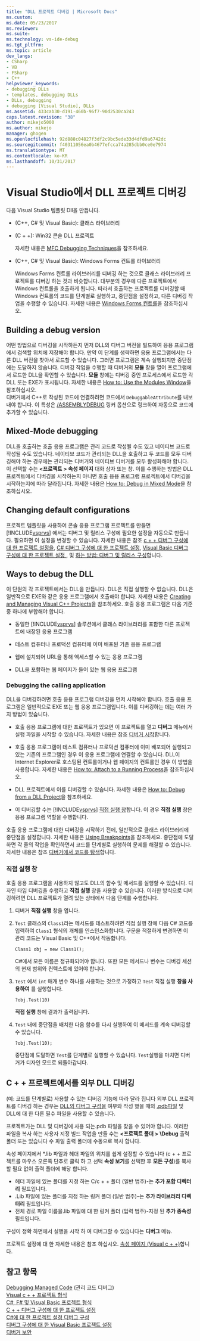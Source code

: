 ```yaml
---
title: "DLL 프로젝트 디버깅 | Microsoft Docs"
ms.custom: 
ms.date: 05/23/2017
ms.reviewer: 
ms.suite: 
ms.technology: vs-ide-debug
ms.tgt_pltfrm: 
ms.topic: article
dev_langs:
- CSharp
- VB
- FSharp
- C++
helpviewer_keywords:
- debugging DLLs
- templates, debugging DLLs
- DLLs, debugging
- debugging [Visual Studio], DLLs
ms.assetid: 433cab30-d191-460b-96f7-90d2530ca243
caps.latest.revision: "38"
author: mikejo5000
ms.author: mikejo
manager: ghogen
ms.openlocfilehash: 92d888c04827f3df2c9bc5ede33d4dfd9a6742dc
ms.sourcegitcommit: f40311056ea0b4677efcca74a285dbb0ce0e7974
ms.translationtype: MT
ms.contentlocale: ko-KR
ms.lasthandoff: 10/31/2017
---
```

# <a name="debugging-dll-projects-from-visual-studio"></a>Visual Studio에서 DLL 프로젝트 디버깅
다음 Visual Studio 템플릿 Dll을 만듭니다.  
  
-   (C++, C# 및 Visual Basic): 클래스 라이브러리   

-   (C + +): Win32 콘솔 DLL 프로젝트
  
     자세한 내용은 [MFC Debugging Techniques](../debugger/mfc-debugging-techniques.md)을 참조하세요.

-   (C++, C# 및 Visual Basic): Windows Forms 컨트롤 라이브러리
  
     Windows Forms 컨트롤 라이브러리를 디버깅 하는 것으로 클래스 라이브러리 프로젝트를 디버깅 하는 것과 비슷합니다. 대부분의 경우에 다른 프로젝트에서 Windows 컨트롤을 호출하게 됩니다. 따라서 호출하는 프로젝트를 디버깅할 때 Windows 컨트롤의 코드를 단계별로 실행하고, 중단점을 설정하고, 다른 디버깅 작업을 수행할 수 있습니다. 자세한 내용은 [Windows Forms 컨트롤](/dotnet/framework/winforms/controls/index)을 참조하십시오.  

  
##  <a name="vxtskdebuggingdllprojectsbuildingadebugversion"></a> Building a debug version  
 어떤 방법으로 디버깅을 시작하든지 먼저 DLL의 디버그 버전을 빌드하여 응용 프로그램에서 검색할 위치에 저장해야 합니다. 만약 이 단계를 생략하면 응용 프로그램에서는 다른 DLL 버전을 찾아서 로드할 수 있습니다. 그러면 프로그램은 계속 실행되지만 중단점에는 도달하지 않습니다. 디버깅 작업을 수행할 때 디버거의 **모듈** 창을 열어 프로그램에서 로드한 DLL을 확인할 수 있습니다. **모듈** 창에는 디버깅 중인 프로세스에서 로드한 각 DLL 또는 EXE가 표시됩니다. 자세한 내용은 [How to: Use the Modules Window](../debugger/how-to-use-the-modules-window.md)을 참조하십시오.  
 디버거에서 C++로 작성된 코드에 연결하려면 코드에서 `DebuggableAttribute`를 내보내야 합니다. 이 특성은 [/ASSEMBLYDEBUG](/cpp/build/reference/assemblydebug-add-debuggableattribute) 링커 옵션으로 링크하여 자동으로 코드에 추가할 수 있습니다.  
  
##  <a name="vxtskdebuggingdllprojectsmixedmodedebugging"></a> Mixed-Mode debugging  
 DLL을 호출하는 호출 응용 프로그램은 관리 코드로 작성될 수도 있고 네이티브 코드로 작성될 수도 있습니다. 네이티브 코드가 관리되는 DLL을 호출하고 두 코드를 모두 디버깅해야 하는 경우에는 관리되는 디버거와 네이티브 디버거를 모두 활성화해야 합니다. 이 선택할 수는  **\<프로젝트 > 속성 페이지** 대화 상자 또는 창. 이를 수행하는 방법은 DLL 프로젝트에서 디버깅을 시작하는지 아니면 호출 응용 프로그램 프로젝트에서 디버깅을 시작하는지에 따라 달라집니다. 자세한 내용은 [How to: Debug in Mixed Mode](../debugger/how-to-debug-in-mixed-mode.md)을 참조하십시오.  
  
##  <a name="vxtskdebuggingdllprojectschangingdefaultconfigurations"></a> Changing default configurations  
 프로젝트 템플릿을 사용하여 콘솔 응용 프로그램 프로젝트를 만들면 [!INCLUDE[vsprvs](../code-quality/includes/vsprvs_md.md)] 에서는 디버그 및 릴리스 구성에 필요한 설정을 자동으로 만듭니다. 필요하면 이 설정을 변경할 수 있습니다. 자세한 내용은 참조 [c + + 디버그 구성에 대 한 프로젝트 설정을](../debugger/project-settings-for-a-cpp-debug-configuration.md), [C# 디버그 구성에 대 한 프로젝트 설정](../debugger/project-settings-for-csharp-debug-configurations.md), [Visual Basic 디버그 구성에 대 한 프로젝트 설정 ](../debugger/project-settings-for-a-visual-basic-debug-configuration.md), 및 [하는 방법: 디버그 및 릴리스 구성](../debugger/how-to-set-debug-and-release-configurations.md)합니다.  
  
##  <a name="vxtskdebuggingdllprojectswaystodebugthedll"></a> Ways to debug the DLL  
 이 단원의 각 프로젝트에서는 DLL을 만듭니다. DLL은 직접 실행할 수 없습니다. DLL은 일반적으로 EXE와 같은 응용 프로그램에서 호출해야 합니다. 자세한 내용은 [Creating and Managing Visual C++ Projects](/cpp/ide/creating-and-managing-visual-cpp-projects)을 참조하세요. 호출 응용 프로그램은 다음 기준 중 하나에 부합해야 합니다.  
  
-   동일한 [!INCLUDE[vsprvs](../code-quality/includes/vsprvs_md.md)] 솔루션에서 클래스 라이브러리를 포함한 다른 프로젝트에 내장된 응용 프로그램  
  
-   테스트 컴퓨터나 프로덕션 컴퓨터에 이미 배포된 기존 응용 프로그램  
  
-   웹에 설치되어 URL을 통해 액세스할 수 있는 응용 프로그램  
  
-   DLL을 포함하는 웹 페이지가 들어 있는 웹 응용 프로그램  
  
###  <a name="vxtskdebuggingdllprojectsthecallingapplication"></a> Debugging the calling application  
DLL을 디버깅하려면 호출 응용 프로그램 디버깅을 먼저 시작해야 합니다. 호출 응용 프로그램은 일반적으로 EXE 또는 웹 응용 프로그램입니다. 이를 디버깅하는 데는 여러 가지 방법이 있습니다.  
  
-   호출 응용 프로그램에 대한 프로젝트가 있으면 이 프로젝트를 열고 **디버그** 메뉴에서 실행 파일을 시작할 수 있습니다. 자세한 내용은 참조 [디버거 시작](../debugger/getting-started-with-the-debugger.md)합니다.  
  
-   호출 응용 프로그램이 테스트 컴퓨터나 프로덕션 컴퓨터에 이미 배포되어 실행되고 있는 기존의 프로그램인 경우 이 응용 프로그램에 연결할 수 있습니다. DLL이 Internet Explorer로 호스팅된 컨트롤이거나 웹 페이지의 컨트롤인 경우 이 방법을 사용합니다. 자세한 내용은 [How to: Attach to a Running Process](../debugger/attach-to-running-processes-with-the-visual-studio-debugger.md)을 참조하십시오.  
  
-   DLL 프로젝트에서 이를 디버깅할 수 있습니다. 자세한 내용은 [How to: Debug from a DLL Project](../debugger/how-to-debug-from-a-dll-project.md)을 참조하세요.  
  
-   이 디버깅할 수는 [!INCLUDE[vsprvs](../code-quality/includes/vsprvs_md.md)] [직접 실행 창](#vxtskdebuggingdllprojectstheimmediatewindow)합니다. 이 경우 **직접 실행** 창은 응용 프로그램 역할을 수행합니다.  
  
호출 응용 프로그램에 대한 디버깅을 시작하기 전에, 일반적으로 클래스 라이브러리에 중단점을 설정합니다. 자세한 내용은 [Using Breakpoints](../debugger/using-breakpoints.md)을 참조하세요. 중단점에 도달하면 각 줄의 작업을 확인하면서 코드를 단계별로 실행하여 문제를 해결할 수 있습니다. 자세한 내용은 참조 [디버거에서 코드를 탐색](../debugger/navigating-through-code-with-the-debugger.md)합니다.
  
###  <a name="vxtskdebuggingdllprojectstheimmediatewindow"></a> 직접 실행 창  
 호출 응용 프로그램을 사용하지 않고도 DLL의 함수 및 메서드를 실행할 수 있습니다. 디자인 타임 디버깅을 수행하고 **직접 실행** 창을 사용할 수 있습니다. 이러한 방식으로 디버깅하려면 DLL 프로젝트가 열려 있는 상태에서 다음 단계를 수행합니다.  
  
1.  디버거 **직접 실행** 창을 엽니다.  
  
2.  `Test` 클래스의 `Class1`라는 메서드를 테스트하려면 직접 실행 창에 다음 C# 코드를 입력하여 `Class1` 형식의 개체를 인스턴스화합니다. 구문을 적절하게 변경하면 이 관리 코드는 Visual Basic 및 C++에서 작동합니다.  
  
    ```  
    Class1 obj = new Class1();  
    ```  
  
     C#에서 모든 이름은 정규화되어야 합니다. 또한 모든 메서드나 변수는 디버깅 세션의 현재 범위와 컨텍스트에 있어야 합니다.  
  
3.  `Test` 에서 `int` 매개 변수 하나를 사용하는 것으로 가정하고 `Test` 직접 실행 **창을 사용하여** 를 실행합니다.  
  
    ```  
    ?obj.Test(10)  
    ```  
  
     **직접 실행** 창에 결과가 출력됩니다.  
  
4.  `Test` 내에 중단점을 배치한 다음 함수를 다시 실행하여 이 메서드를 계속 디버깅할 수 있습니다.  
  
    ```  
    ?obj.Test(10);  
    ```  
  
     중단점에 도달하면 `Test`를 단계별로 실행할 수 있습니다. `Test`실행을 마치면 디버거가 디자인 모드로 되돌아갑니다.

## <a name="vxtskdebuggingdllprojectsexternal"></a>C + + 프로젝트에서를 외부 DLL 디버깅

(예: 코드를 단계별로) 사용할 수 있는 디버깅 기능에 따라 달라 집니다 외부 DLL 프로젝트를 디버깅 하는 경우는 [DLL의 디버그 구성을](#vxtskdebuggingdllprojectsbuildingadebugversion) 여부와 작성 했을 때의 [.pdb파일](../debugger/specify-symbol-dot-pdb-and-source-files-in-the-visual-studio-debugger.md) 및 DLL에 대 한 다른 필수 파일을 사용할 수 있습니다.

프로젝트가는 DLL 및 디버깅에 사용 되는.pdb 파일을 찾을 수 있어야 합니다. 이러한 파일을 복사 하는 사용자 지정 빌드 작업을 만들 수는  **\<프로젝트 폴더 > \Debug** 출력 폴더 또는 있습니다 수 파일 출력 폴더에 수동으로 복사 합니다.

속성 페이지에서 *.lib 파일과 헤더 파일의 위치를 쉽게 설정할 수 있습니다 (c + + 프로젝트를 마우스 오른쪽 단추로 클릭 하 고 선택 **속성 보기**를 선택한 후 **모든 구성**)를 복사할 필요 없이 출력 폴더에 해당 합니다.

- 헤더 파일에 있는 폴더를 지정 하는 C/c + + 폴더 (일반 범주)-는 **추가 포함 디렉터리** 필드입니다.
- .Lib 파일에 있는 폴더를 지정 하는 링커 폴더 (일반 범주)-는 **추가 라이브러리 디렉터리** 필드입니다. 
- 전체 경로 파일 이름을.lib 파일에 대 한 링커 폴더 (입력 범주)-지정 된 **추가 종속성** 필드입니다.

구성이 정확 하면에서 실행을 시작 하 여 디버그할 수 있습니다는 **디버그** 메뉴.

프로젝트 설정에 대 한 자세한 내용은 참조 하십시오. [속성 페이지 (Visual c + +)](/cpp/ide/property-pages-visual-cpp)합니다.
  
## <a name="see-also"></a>참고 항목  
 [Debugging Managed Code](../debugger/debugging-managed-code.md) (관리 코드 디버그)  
 [Visual c + + 프로젝트 형식](../debugger/debugging-preparation-visual-cpp-project-types.md)   
 [C#, F# 및 Visual Basic 프로젝트 형식](../debugger/debugging-preparation-csharp-f-hash-and-visual-basic-project-types.md)   
 [C + + 디버그 구성에 대 한 프로젝트 설정](../debugger/project-settings-for-a-cpp-debug-configuration.md)   
 [C#에 대 한 프로젝트 설정 디버그 구성](../debugger/project-settings-for-csharp-debug-configurations.md)   
 [디버그 구성에 대 한 Visual Basic 프로젝트 설정](../debugger/project-settings-for-a-visual-basic-debug-configuration.md)   
 [디버거 보안](../debugger/debugger-security.md)